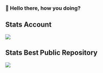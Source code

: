 ### 👋 Hello there, how you doing?

## Stats Account
![](https://github-readme-stats.vercel.app/api?username=wagnercrosa&theme=dark&show_icons=true)<br>


## Stats Best Public Repository
![](https://github-readme-stats.vercel.app/api/pin/?username=wagnercrosa&repo=banking_system&cache_seconds=86400&theme=dark)

